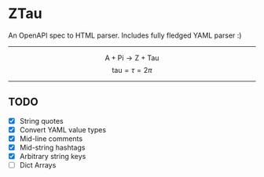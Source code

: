 # ZTau

An OpenAPI spec to HTML parser. Includes fully fledged YAML parser :)

---

$$
\text{A} + \text{Pi} \to \text{Z} + \text{Tau}
$$
$$
\text{tau}=\tau=2\pi
$$

---

## TODO

- [x] String quotes
- [x] Convert YAML value types
- [x] Mid-line comments
- [x] Mid-string hashtags
- [x] Arbitrary string keys
- [ ] Dict Arrays

